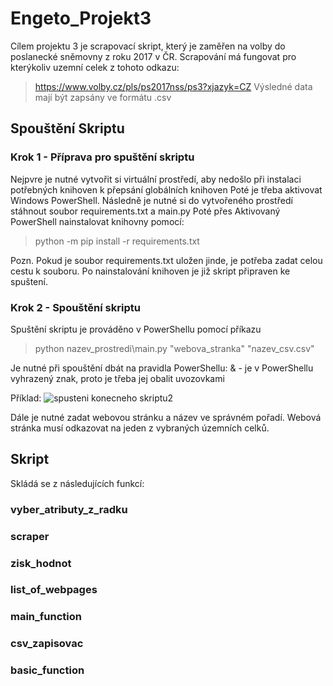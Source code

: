 # Engeto_Projekt3
Cílem projektu 3 je scrapovací skript, který je zaměřen na volby do poslanecké sněmovny z roku 2017 v ČR.
Scrapování má fungovat pro kterýkoliv uzemní celek z tohoto odkazu:
> https://www.volby.cz/pls/ps2017nss/ps3?xjazyk=CZ
Výsledné data mají být zapsány ve formátu .csv

## Spouštění Skriptu

### Krok 1 - Příprava pro spuštění skriptu
Nejpvre je nutné vytvořit si virtuální prostředí, aby nedošlo při instalaci potřebných knihoven k přepsání globálních knihoven
Poté je třeba aktivovat Windows PowerShell.
Následně je nutné si do vytvořeného prostředí stáhnout soubor requirements.txt a main.py
Poté přes Aktivovaný PowerShell nainstalovat knihovny pomocí:

> python -m pip install -r requirements.txt

Pozn. Pokud je soubor requirements.txt uložen jinde, je potřeba zadat celou cestu k souboru.
Po nainstalování knihoven je již skript připraven ke spuštení.

### Krok 2 - Spouštění skriptu
Spuštění skriptu je prováděno v PowerShellu pomocí příkazu

> python nazev_prostredi\main.py "webova_stranka" "nazev_csv.csv"

Je nutné při spouštění dbát na pravidla PowerShellu:
& - je v PowerShellu vyhrazený znak, proto je třeba jej obalit uvozovkami

Příklad:
![spusteni konecneho skriptu2](https://github.com/user-attachments/assets/fed8b0d7-16f8-4ce7-855d-12aa8fdb116e)

Dále je nutné zadat webovou stránku a název ve správném pořadí. Webová stránka musí odkazovat na jeden z vybraných územních celků.

## Skript

Skládá se z následujících funkcí:
### vyber_atributy_z_radku
### scraper
### zisk_hodnot
### list_of_webpages
### main_function
### csv_zapisovac
### basic_function

















